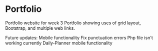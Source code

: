 # Portfolio
Portfolio website for week 3
Portfolio showing uses of grid layout, Bootstrap, and multiple web links.

Future updates:
    Mobile functionality
    Fix punctuation errors
    Php file isn't working currently
    Daily-Planner mobile functionality
    